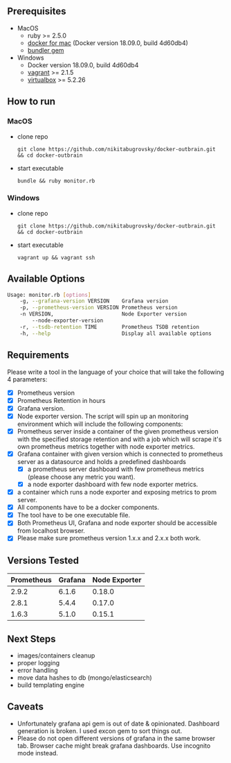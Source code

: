 Prerequisites
------------
* MacOS
  - ruby >= 2.5.0
  - [docker for mac](https://docs.docker.com/docker-for-mac/install/) (Docker version 18.09.0, build 4d60db4)
  - [bundler gem](https://bundler.io/)
* Windows
  - Docker version 18.09.0, build 4d60db4
  - [vagrant](https://www.vagrantup.com/) >= 2.1.5
  - [virtualbox](https://www.virtualbox.org/wiki/Downloads) >= 5.2.26

How to run
-----------
### MacOS

  - clone repo
    ```
    git clone https://github.com/nikitabugrovsky/docker-outbrain.git  && cd docker-outbrain
    ```
  - start executable
    ```
    bundle && ruby monitor.rb
    ```

### Windows

  - clone repo
    ```
    git clone https://github.com/nikitabugrovsky/docker-outbrain.git  && cd docker-outbrain
    ```
  - start executable
    ```
    vagrant up && vagrant ssh
    ```

Available Options
------------------
```bash
Usage: monitor.rb [options]
    -g, --grafana-version VERSION    Grafana version
    -p, --prometheus-version VERSION Prometheus version
    -n VERSION,                      Node Exporter version
        --node-exporter-version
    -r, --tsdb-retention TIME        Prometheus TSDB retention
    -h, --help                       Display all available options
```

Requirements
-------------
Please write a tool in the language of your choice that will take the following 4 parameters:
  - [x] Prometheus version
  - [x] Prometheus Retention in hours
  - [x] Grafana version.
  - [x] Node exporter version.
The script will spin up an monitoring environment which will include the following components:
  - [x] Prometheus server inside a container of the given prometheus version with the specified storage retention and with a job which will scrape it's own prometheus metrics together with node exporter metrics.
  - [x] Grafana container with given version which is connected to prometheus    server as a datasource and holds a predefined dashboards
    - [x] a prometheus server dashboard with few prometheus metrics (please choose any metric you want).
    - [x] a node exporter dashboard with few node exporter metrics.
  - [x] a container which runs a node exporter and exposing metrics to prom server.
  - [x] All components have to be a docker components.
  - [x] The tool have to be one executable file.
  - [x] Both Prometheus UI, Grafana and node exporter should be accessible from localhost browser.
  - [x] Please make sure prometheus version 1.x.x and 2.x.x both work.

Versions Tested
----------------

| Prometheus  | Grafana  | Node Exporter |
|-------------|----------|---------------|
|   2.9.2     |  6.1.6   |    0.18.0     |
|   2.8.1     |  5.4.4   |    0.17.0     |
|   1.6.3     |  5.1.0   |    0.15.1     |

Next Steps
----------

  - images/containers cleanup
  - proper logging
  - error handling
  - move data hashes to db (mongo/elasticsearch)
  - build templating engine

Caveats
--------
 - Unfortunately grafana api gem is out of date & opinionated. Dashboard generation is broken. I used excon gem to sort things out.
 - Please do not open different versions of grafana in the same browser tab. Browser cache might break grafana dashboards. Use incognito mode instead. 
